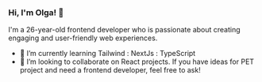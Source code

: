 ### Hi, I'm Olga! 👋

I'm a 26-year-old frontend developer who is passionate about creating engaging and user-friendly web experiences.
- 🌱 I’m currently learning Tailwind : NextJs : TypeScript
- 👯 I’m looking to collaborate on React projects. If you have ideas for PET project and need a frontend developer, feel free to ask!
<!--
**helga-umrikh/helga-umrikh** is a ✨ _special_ ✨ repository because its `README.md` (this file) appears on your GitHub profile.

Here are some ideas to get you started:

- 🔭 I’m currently working on ...
- 🌱 I’m currently learning ...
- 👯 I’m looking to collaborate on ...
- 🤔 I’m looking for help with ...
- 💬 Ask me about ...
- 📫 How to reach me: ...
- 😄 Pronouns: ...
- ⚡ Fun fact: ...
-->
